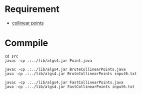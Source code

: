 # Requirement

* [collinear points](https://coursera.cs.princeton.edu/algs4/assignments/collinear/specification.php)

# Commpile

```
cd src
javac -cp .:../lib/algs4.jar Point.java

javac -cp .:../lib/algs4.jar BruteCollinearPoints.java
java -cp .:../lib/algs4.jar BruteCollinearPoints input6.txt

javac -cp .:../lib/algs4.jar FastCollinearPoints.java
java -cp .:../lib/algs4.jar FastCollinearPoints input6.txt
```